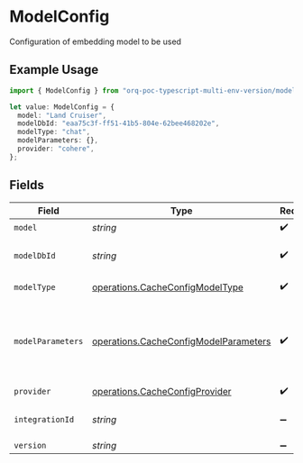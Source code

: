 # ModelConfig

Configuration of embedding model to be used

## Example Usage

```typescript
import { ModelConfig } from "orq-poc-typescript-multi-env-version/models/operations";

let value: ModelConfig = {
  model: "Land Cruiser",
  modelDbId: "eaa75c3f-ff51-41b5-804e-62bee468202e",
  modelType: "chat",
  modelParameters: {},
  provider: "cohere",
};
```

## Fields

| Field                                                                                          | Type                                                                                           | Required                                                                                       | Description                                                                                    |
| ---------------------------------------------------------------------------------------------- | ---------------------------------------------------------------------------------------------- | ---------------------------------------------------------------------------------------------- | ---------------------------------------------------------------------------------------------- |
| `model`                                                                                        | *string*                                                                                       | :heavy_check_mark:                                                                             | N/A                                                                                            |
| `modelDbId`                                                                                    | *string*                                                                                       | :heavy_check_mark:                                                                             | The id of the resource                                                                         |
| `modelType`                                                                                    | [operations.CacheConfigModelType](../../models/operations/cacheconfigmodeltype.md)             | :heavy_check_mark:                                                                             | The type of the model                                                                          |
| `modelParameters`                                                                              | [operations.CacheConfigModelParameters](../../models/operations/cacheconfigmodelparameters.md) | :heavy_check_mark:                                                                             | Model Parameters: Not all parameters apply to every model                                      |
| `provider`                                                                                     | [operations.CacheConfigProvider](../../models/operations/cacheconfigprovider.md)               | :heavy_check_mark:                                                                             | N/A                                                                                            |
| `integrationId`                                                                                | *string*                                                                                       | :heavy_minus_sign:                                                                             | The id of the resource                                                                         |
| `version`                                                                                      | *string*                                                                                       | :heavy_minus_sign:                                                                             | N/A                                                                                            |